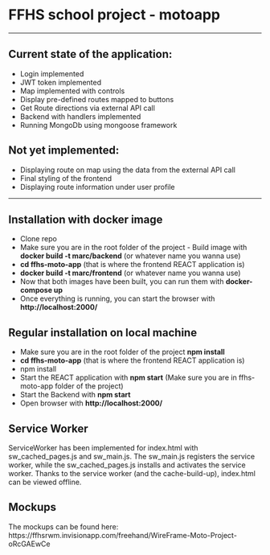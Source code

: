 
<h1>FFHS school project - motoapp</h1>

---

<h2>Current state of the application:</h2>

- Login implemented
- JWT token implemented
- Map implemented with controls
- Display pre-defined routes mapped to buttons
- Get Route directions via external API call
- Backend with handlers implemented
- Running MongoDb using mongoose framework

<h2>Not yet implemented:</h2>

- Displaying route on map using the data from the external API call
- Final styling of the frontend
- Displaying route information under user profile

---


<h2>Installation with docker image</h2>

<ul>
    <li>Clone repo</li>
    <li>Make sure you are in the root folder of the project - Build image with <b>docker build -t marc/backend</b> (or whatever name you wanna use) </li>
    <li> <b>cd ffhs-moto-app</b> (that is where the frontend REACT application is)</li>
    <li> <b>docker build -t marc/frontend</b> (or whatever name you wanna use) </li>
    <li> Now that both images have been built, you can run them with <b>docker-compose up</b> </li>
    <li>Once everything is running, you can start the browser with <b>http://localhost:2000/</b></li>
</ul>

<h2>Regular installation on local machine</h2>

<ul>
    <li>Make sure you are in the root folder of the project <b>npm install</b></li> 
    <li><b>cd ffhs-moto-app</b> (that is where the frontend REACT application is)</li>
    <li>npm install</li>
    <li>Start the REACT application with <b>npm start</b> (Make sure you are in ffhs-moto-app folder of the project)</li>
    <li>Start the Backend with <b>npm start</b></li>
    <li>Open browser with <b>http://localhost:2000/</b>
</ul>



<h2>Service Worker</h2>
ServiceWorker has been implemented for index.html with sw_cached_pages.js and sw_main.js.
The sw_main.js registers the service worker, while the sw_cached_pages.js installs and activates the service worker.
Thanks to the service worker (and the cache-build-up), index.html can be viewed offline.

<h2>Mockups</h2>
The mockups can be found here: https://ffhsrwm.invisionapp.com/freehand/WireFrame-Moto-Project-oRcGAEwCe

